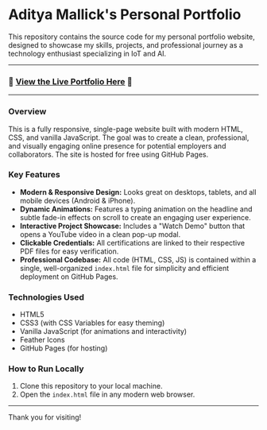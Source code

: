 # Aditya Mallick's Personal Portfolio

This repository contains the source code for my personal portfolio website, designed to showcase my skills, projects, and professional journey as a technology enthusiast specializing in IoT and AI.

---

### 🚀 [**View the Live Portfolio Here**](https://adityamallick01.github.io/aditya-mallick-portfolio/) 🚀

---

### Overview

This is a fully responsive, single-page website built with modern HTML, CSS, and vanilla JavaScript. The goal was to create a clean, professional, and visually engaging online presence for potential employers and collaborators. The site is hosted for free using GitHub Pages.

### Key Features

* **Modern & Responsive Design:** Looks great on desktops, tablets, and all mobile devices (Android & iPhone).
* **Dynamic Animations:** Features a typing animation on the headline and subtle fade-in effects on scroll to create an engaging user experience.
* **Interactive Project Showcase:** Includes a "Watch Demo" button that opens a YouTube video in a clean pop-up modal.
* **Clickable Credentials:** All certifications are linked to their respective PDF files for easy verification.
* **Professional Codebase:** All code (HTML, CSS, JS) is contained within a single, well-organized `index.html` file for simplicity and efficient deployment on GitHub Pages.

### Technologies Used

* HTML5
* CSS3 (with CSS Variables for easy theming)
* Vanilla JavaScript (for animations and interactivity)
* Feather Icons
* GitHub Pages (for hosting)

### How to Run Locally

1.  Clone this repository to your local machine.
2.  Open the `index.html` file in any modern web browser.

---

Thank you for visiting!